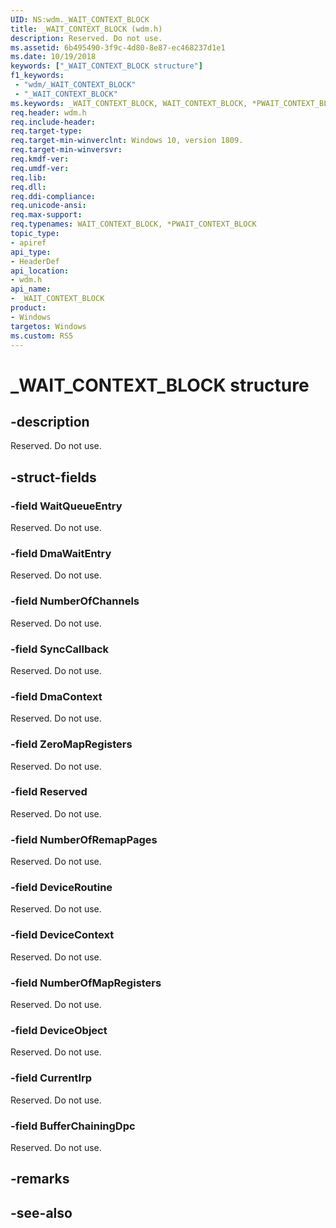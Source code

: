 ```yaml
---
UID: NS:wdm._WAIT_CONTEXT_BLOCK
title: _WAIT_CONTEXT_BLOCK (wdm.h)
description: Reserved. Do not use.
ms.assetid: 6b495490-3f9c-4d80-8e87-ec468237d1e1
ms.date: 10/19/2018
keywords: ["_WAIT_CONTEXT_BLOCK structure"]
f1_keywords:
 - "wdm/_WAIT_CONTEXT_BLOCK"
 - "_WAIT_CONTEXT_BLOCK"
ms.keywords: _WAIT_CONTEXT_BLOCK, WAIT_CONTEXT_BLOCK, *PWAIT_CONTEXT_BLOCK, 
req.header: wdm.h
req.include-header:
req.target-type:
req.target-min-winverclnt: Windows 10, version 1809.
req.target-min-winversvr:
req.kmdf-ver:
req.umdf-ver:
req.lib:
req.dll:
req.ddi-compliance:
req.unicode-ansi:
req.max-support:
req.typenames: WAIT_CONTEXT_BLOCK, *PWAIT_CONTEXT_BLOCK
topic_type: 
- apiref
api_type: 
- HeaderDef
api_location: 
- wdm.h
api_name: 
- _WAIT_CONTEXT_BLOCK
product:
- Windows
targetos: Windows
ms.custom: RS5
---
```


# _WAIT_CONTEXT_BLOCK structure

## -description
Reserved. Do not use.

## -struct-fields

### -field WaitQueueEntry
Reserved. Do not use.
 
### -field DmaWaitEntry
Reserved. Do not use.

### -field NumberOfChannels
Reserved. Do not use.

### -field SyncCallback
Reserved. Do not use.
 
### -field DmaContext
Reserved. Do not use.
 
### -field ZeroMapRegisters
Reserved. Do not use.
 
### -field Reserved
Reserved. Do not use.
 
### -field NumberOfRemapPages
Reserved. Do not use.
 
### -field DeviceRoutine
Reserved. Do not use.
 
### -field DeviceContext
Reserved. Do not use.
 
### -field NumberOfMapRegisters
Reserved. Do not use.

### -field DeviceObject
Reserved. Do not use.
 
### -field CurrentIrp
Reserved. Do not use.

 
### -field BufferChainingDpc
Reserved. Do not use. 

## -remarks

## -see-also
